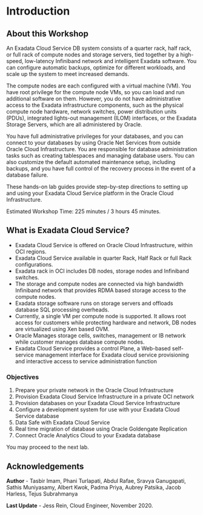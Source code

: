 # Introduction

## About this Workshop

An Exadata Cloud Service DB system consists of a quarter rack, half rack, or full rack of compute nodes and storage servers, tied together by a high-speed, low-latency Infiniband network and intelligent Exadata software. You can configure automatic backups, optimize for different workloads, and scale up the system to meet increased demands.

The compute nodes are each configured with a virtual machine (VM). You have root privilege for the compute node VMs, so you can load and run additional software on them. However, you do not have administrative access to the Exadata infrastructure components, such as the physical compute node hardware, network switches, power distribution units (PDUs), integrated lights-out management (ILOM) interfaces, or the Exadata Storage Servers, which are all administered by Oracle.

You have full administrative privileges for your databases, and you can connect to your databases by using Oracle Net Services from outside Oracle Cloud Infrastructure. You are responsible for database administration tasks such as creating tablespaces and managing database users. You can also customize the default automated maintenance setup, including backups, and you have full control of the recovery process in the event of a database failure.

These hands-on lab guides provide step-by-step directions to setting up and using your Exadata Cloud Service platform in the Oracle Cloud Infrastructure.

Estimated Workshop Time: 225 minutes / 3 hours 45 minutes.

## What is Exadata Cloud Service?

* Exadata Cloud Service is offered on Oracle Cloud Infrastructure, within OCI regions.
* Exadata Cloud Service available in quarter Rack, Half Rack or full Rack configurations.
* Exadata rack in OCI includes DB nodes, storage nodes and Infiniband switches.
* The storage and compute nodes are connected via high bandwidth Infiniband network that provides RDMA based storage access to the compute nodes.
* Exadata storage software runs on storage servers and offloads database SQL processing
overheads.
* Currently, a single VM per compute node is supported. It allows root access for customers while protecting hardware and network, DB nodes are virtualized using Xen based OVM.
* Oracle Manages storage cells, switches, management or IB network while customer manages database compute nodes.
* Exadata Cloud Service provides a control Plane, a Web-based self-service management interface for Exadata cloud service provisioning and interactive access to service administration function

### Objectives

1. Prepare your private network in the Oracle Cloud Infrastructure
2. Provision Exadata Cloud Service Infrastructure in a private OCI network
3. Provision databases on your Exadata Cloud Service Infrastructure
4. Configure a development system for use with your Exadata Cloud Service database
5. Data Safe with Exadata Cloud Service
6. Real time migration of database using Oracle Goldengate Replication
7. Connect Oracle Analytics Cloud to your Exadata database

You may proceed to the next lab.

## Acknowledgements

**Author** - Tasbir Imam, Phani Turlapati, Abdul Rafae, Sravya Ganugapati, Sathis Muniyasamy, Albert Kwok, Padma Priya, Aubrey Patsika, Jacob Harless, Tejus Subrahmanya

**Last Update** - Jess Rein, Cloud Engineer, November 2020.


